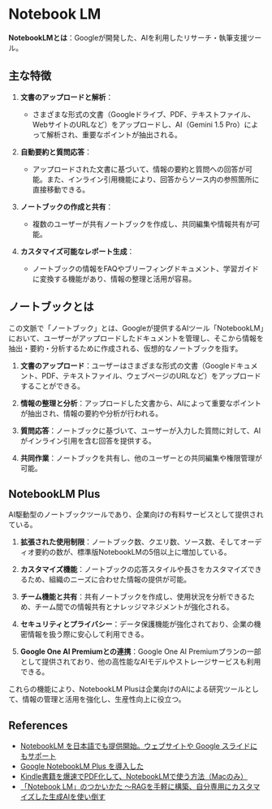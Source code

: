 # Notebook LM

**NotebookLMとは**：Googleが開発した、AIを利用したリサーチ・執筆支援ツール。

## 主な特徴

1. **文書のアップロードと解析**：
   - さまざまな形式の文書（Googleドライブ、PDF、テキストファイル、WebサイトのURLなど）をアップロードし、AI（Gemini 1.5 Pro）によって解析され、重要なポイントが抽出される。

2. **自動要約と質問応答**：
   - アップロードされた文書に基づいて、情報の要約と質問への回答が可能。また、インライン引用機能により、回答からソース内の参照箇所に直接移動できる。

3. **ノートブックの作成と共有**：
   - 複数のユーザーが共有ノートブックを作成し、共同編集や情報共有が可能。

4. **カスタマイズ可能なレポート生成**：
   - ノートブックの情報をFAQやブリーフィングドキュメント、学習ガイドに変換する機能があり、情報の整理と活用が容易。

## ノートブックとは

この文脈で「ノートブック」とは、Googleが提供するAIツール「NotebookLM」において、ユーザーがアップロードしたドキュメントを管理し、そこから情報を抽出・要約・分析するために作成される、仮想的なノートブックを指す。

1. **文書のアップロード**：ユーザーはさまざまな形式の文書（Googleドキュメント、PDF、テキストファイル、ウェブページのURLなど）をアップロードすることができる。

2. **情報の整理と分析**：アップロードした文書から、AIによって重要なポイントが抽出され、情報の要約や分析が行われる。

3. **質問応答**：ノートブックに基づいて、ユーザーが入力した質問に対して、AIがインライン引用を含む回答を提供する。

4. **共同作業**：ノートブックを共有し、他のユーザーとの共同編集や権限管理が可能。

## NotebookLM Plus

AI駆動型のノートブックツールであり、企業向けの有料サービスとして提供されている。

1. **拡張された使用制限**：ノートブック数、クエリ数、ソース数、そしてオーディオ要約の数が、標準版NotebookLMの5倍以上に増加している。

2. **カスタマイズ機能**：ノートブックの応答スタイルや長さをカスタマイズできるため、組織のニーズに合わせた情報の提供が可能。

3. **チーム機能と共有**：共有ノートブックを作成し、使用状況を分析できるため、チーム間での情報共有とナレッジマネジメントが強化される。

4. **セキュリティとプライバシー**：データ保護機能が強化されており、企業の機密情報を扱う際に安心して利用できる。

5. **Google One AI Premiumとの連携**：Google One AI Premiumプランの一部として提供されており、他の高性能なAIモデルやストレージサービスも利用できる。

これらの機能により、NotebookLM Plusは企業向けのAIによる研究ツールとして、情報の管理と活用を強化し、生産性向上に役立つ。

## References

- [NotebookLM を日本語でも提供開始。ウェブサイトや Google スライドにもサポート](https://blog.google/intl/ja-jp/company-news/technology/notebooklm-google/)
- [Google NotebookLM Plus を導入した](https://voluntas.ghost.io/google-notebooklm-plus-introduction/)
- [Kindle書籍を爆速でPDF化して、NotebookLMで使う方法（Macのみ）](https://note.com/iam_shin/n/n4ed9e551b428)
- [「Notebook LM」のつかいかた ～RAGを手軽に構築、自分専用にカスタマイズした生成AIを使い倒す](https://forest.watch.impress.co.jp/docs/serial/yaaiwatch/1667868.html)
